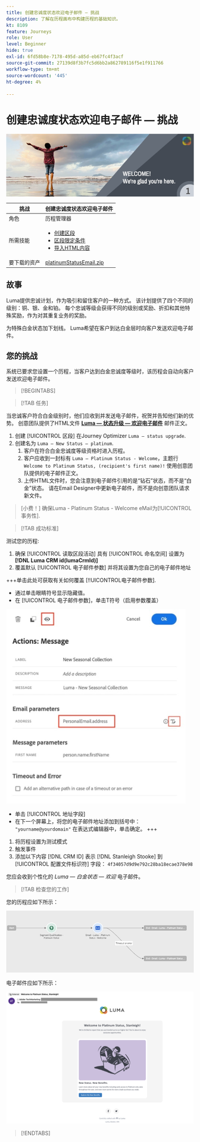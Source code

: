 ```yaml
---
title: 创建忠诚度状态欢迎电子邮件 — 挑战
description: 了解在历程画布中构建历程的基础知识。
kt: 8109
feature: Journeys
role: User
level: Beginner
hide: true
exl-id: 6fd58b8e-7178-495d-a85d-eb67fc4f3acf
source-git-commit: 27139d8f3b7fc5d6bb2a862789116f5e1f911766
workflow-type: tm+mt
source-wordcount: '445'
ht-degree: 4%

---
```


# 创建忠诚度状态欢迎电子邮件 — 挑战

![忠诚度状态欢迎电子邮件 — 质询横幅](/help/challenges/assets/email-assets/luma-transactional-onboarding-1.png)

| 挑战 | 创建忠诚度状态欢迎电子邮件 |
|---|---|
| 角色 | 历程管理器 |
| 所需技能 | <ul><li>[创建区段](https://experienceleague.adobe.com/docs/journey-optimizer-learn/tutorials/profiles-segments-subscriptions/create-segments.html)</li> <li>[区段限定条件](https://experienceleague.adobe.com/docs/journey-optimizer-learn/tutorials/create-journeys/use-case-read-segment-qualification.html)</li><li>[导入HTML内容](https://experienceleague.adobe.com/docs/journey-optimizer-learn/tutorials/create-messages/create-emails/import-and-author-html-email-content.html)</li></ul> |
| 要下载的资产 | [platinumStatusEmail.zip](/help/challenges/assets/email-assets/platinumStatusEmail.zip) |

## 故事

Luma提供忠诚计划，作为吸引和留住客户的一种方式。 该计划提供了四个不同的级别：铜、银、金和铂。 每个忠诚等级会获得不同的级别或奖励、折扣和其他特殊奖励，作为对其重复业务的奖励。

为特殊白金状态加下划线。 Luma希望在客户到达白金层时向客户发送欢迎电子邮件。

## 您的挑战

系统已要求您设置一个历程，当客户达到白金忠诚度等级时，该历程会自动向客户发送欢迎电子邮件。

>[!BEGINTABS]

>[!TAB 任务]

当忠诚客户符合白金级别时，他们应收到并发送电子邮件，祝贺并告知他们新的优势。 创意团队提供了HTML文件 **[Luma — 状态升级 — 欢迎电子邮件](/help/challenges/assets/email-assets/StatusUpgradeEmail.zip)** 邮件正文。

1. 创建 [!UICONTROL 区段] 在Journey Optimizer `Luma – status upgrade`.
2. 创建名为 `Luma – New Status – platinum`.
   1. 客户在符合白金忠诚度等级资格时进入历程。
   2. 客户应收到一封标有 `Luma – Platinum Status - Welcome`，主题行 `Welcome to Platinum Status, (recipient's first name)!` 使用创意团队提供的电子邮件正文。
   3. 上传HTML文件时，您会注意到电子邮件引用的是“钻石”状态，而不是“白金”状态。 请在Email Designer中更新电子邮件，而不是向创意团队请求新文件。

>[小费！]
> 确保Luma - Platinum Status - Welcome eMail为[!UICONTROL 事务性].


>[!TAB 成功标准]

测试您的历程:

1. 确保 [!UICONTROL 读取区段活动] 具有 [!UICONTROL 命名空间] 设置为 **[!DNL Luma CRM id(lumaCrmId)]**
2. 覆盖默认 [!UICONTROL 电子邮件参数] 并将其设置为您自己的电子邮件地址

+++单击此处可获取有关如何覆盖 [!!UICONTROL电子邮件参数].

* 通过单击眼睛符号显示隐藏值。
* 在 [!UICONTROL 电子邮件参数]，单击T符号（启用参数覆盖）

![覆盖电子邮件参数](/help/challenges/assets/c3-override-email-paramters.jpg)

* 单击 [!UICONTROL 地址字段]
* 在下一个屏幕上，将您的电子邮件地址添加到括号中： `"yourname@yourdomain"` 在表达式编辑器中，单击确定。
+++

1. 将历程设置为测试模式
2. 触发事件
3. 添加以下内容 [!DNL CRM ID] 表示 [!DNL Stanleigh Stooke] 到 [!UICONTROL 配置文件标识符] 字段： `4f34057d9d9e792c28ba18ecae378e98`

您应会收到个性化的 *Luma — 白金状态 — 欢迎* 电子邮件。

>[!TAB 检查您的工作]

您的历程应如下所示：

![platinum-status-upgrade-journey](/help/challenges/assets/journey-luma-status-upgrade.png)


电子邮件应如下所示：

![Luma — 状态升级 — 欢迎电子邮件](/help/challenges/assets/status-upgrade-welcome-email.png)

>[!ENDTABS]
